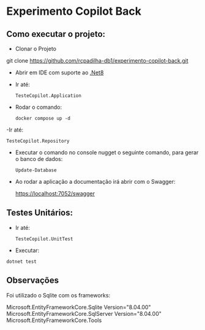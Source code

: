 # Experimento Copilot Back

## Como executar o projeto:
- Clonar o Projeto

git clone https://github.com/rcpadilha-db1/experimento-copilot-back.git

- Abrir em IDE com suporte ao [.Net8](<https://dotnet.microsoft.com/en-us/download/dotnet/8.0>)
- Ir até:
  
  ```TesteCopilot.Application```
  
- Rodar o comando:
  
  ```docker compose up -d```

-Ir até:

  ```TesteCopilot.Repository```

- Executar o comando no console nugget o seguinte comando, para gerar o banco de dados:
  
  ```Update-Database```

- Ao rodar a aplicação a documentação irá abrir com o Swagger:

  <https://localhost:7052/swagger>

## Testes Unitários:
- Ir até:
  
  ```TesteCopilot.UnitTest```

- Executar:

```dotnet test```

## Observações
Foi utilizado o Sqlite com os frameworks:

 Microsoft.EntityFrameworkCore.Sqlite Version="8.04.00"
 Microsoft.EntityFrameworkCore.SqlServer Version="8.04.00"
 Microsoft.EntityFrameworkCore.Tools
